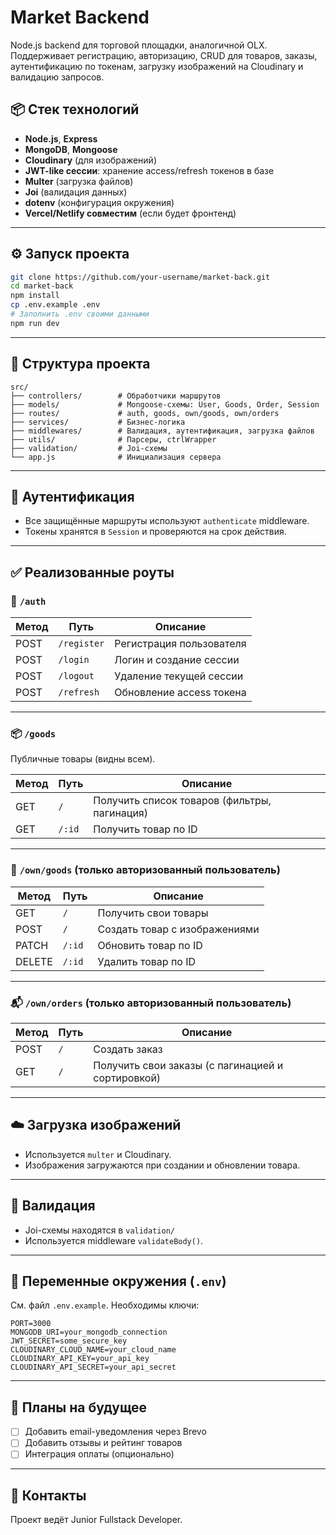 # Market Backend

Node.js backend для торговой площадки, аналогичной OLX. Поддерживает регистрацию, авторизацию, CRUD для товаров, заказы, аутентификацию по токенам, загрузку изображений на Cloudinary и валидацию запросов.

## 📦 Стек технологий

- **Node.js**, **Express**
- **MongoDB**, **Mongoose**
- **Cloudinary** (для изображений)
- **JWT-like сессии**: хранение access/refresh токенов в базе
- **Multer** (загрузка файлов)
- **Joi** (валидация данных)
- **dotenv** (конфигурация окружения)
- **Vercel/Netlify совместим** (если будет фронтенд)

---

## ⚙️ Запуск проекта

```bash
git clone https://github.com/your-username/market-back.git
cd market-back
npm install
cp .env.example .env
# Заполнить .env своими данными
npm run dev
```

---

## 📁 Структура проекта

```
src/
├── controllers/        # Обработчики маршрутов
├── models/             # Mongoose-схемы: User, Goods, Order, Session
├── routes/             # auth, goods, own/goods, own/orders
├── services/           # Бизнес-логика
├── middlewares/        # Валидация, аутентификация, загрузка файлов
├── utils/              # Парсеры, ctrlWrapper
├── validation/         # Joi-схемы
└── app.js              # Инициализация сервера
```

---

## 🔐 Аутентификация

- Все защищённые маршруты используют `authenticate` middleware.
- Токены хранятся в `Session` и проверяются на срок действия.

---

## ✅ Реализованные роуты

### 🔑 `/auth`

| Метод | Путь        | Описание                 |
| ----- | ----------- | ------------------------ |
| POST  | `/register` | Регистрация пользователя |
| POST  | `/login`    | Логин и создание сессии  |
| POST  | `/logout`   | Удаление текущей сессии  |
| POST  | `/refresh`  | Обновление access токена |

---

### 📦 `/goods`

Публичные товары (видны всем).

| Метод | Путь   | Описание                                     |
| ----- | ------ | -------------------------------------------- |
| GET   | `/`    | Получить список товаров (фильтры, пагинация) |
| GET   | `/:id` | Получить товар по ID                         |

---

### 🛒 `/own/goods` (только авторизованный пользователь)

| Метод  | Путь   | Описание                      |
| ------ | ------ | ----------------------------- |
| GET    | `/`    | Получить свои товары          |
| POST   | `/`    | Создать товар с изображениями |
| PATCH  | `/:id` | Обновить товар по ID          |
| DELETE | `/:id` | Удалить товар по ID           |

---

### 📬 `/own/orders` (только авторизованный пользователь)

| Метод | Путь | Описание                                          |
| ----- | ---- | ------------------------------------------------- |
| POST  | `/`  | Создать заказ                                     |
| GET   | `/`  | Получить свои заказы (с пагинацией и сортировкой) |

---

## ☁️ Загрузка изображений

- Используется `multer` и Cloudinary.
- Изображения загружаются при создании и обновлении товара.

---

## 🧪 Валидация

- Joi-схемы находятся в `validation/`
- Используется middleware `validateBody()`.

---

## 🔧 Переменные окружения (`.env`)

См. файл `.env.example`. Необходимы ключи:

```
PORT=3000
MONGODB_URI=your_mongodb_connection
JWT_SECRET=some_secure_key
CLOUDINARY_CLOUD_NAME=your_cloud_name
CLOUDINARY_API_KEY=your_api_key
CLOUDINARY_API_SECRET=your_api_secret
```

---

## 📝 Планы на будущее

- [ ] Добавить email-уведомления через Brevo
- [ ] Добавить отзывы и рейтинг товаров
- [ ] Интеграция оплаты (опционально)

---

## 📮 Контакты

Проект ведёт Junior Fullstack Developer.
